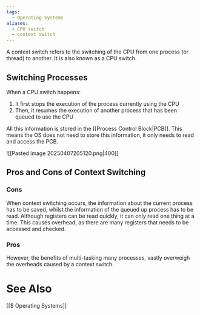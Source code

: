 ```yaml
---
tags:
  - Operating-Systems
aliases:
  - CPU switch
  - context switch
---
```

A context switch refers to the switching of the CPU from one process (or thread) to another. It is also known as a CPU switch.

## Switching Processes
When a CPU switch happens:
1) It first stops the execution of the process currently using the CPU
2) Then, it resumes the execution of another process that has been queued to use the CPU

All this information is stored in the [[Process Control Block|PCB]]. This means the OS does not need to store this information, it only needs to read and access the PCB.

![[Pasted image 20250407205120.png|400]]
## Pros and Cons of Context Switching
### Cons
When context switching occurs, the information about the current process has to be saved, whilst the information of the queued up process has to be read. 
Although registers can be read quickly, it can only read one thing at a time.
This causes overhead, as there are many registers that needs to be accessed and checked.

### Pros
However, the benefits of multi-tasking many processes, vastly overweigh the overheads caused by a context switch.


# See Also
[[$ Operating Systems]]